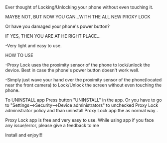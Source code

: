 Ever thought of Locking/Unlocking your phone without even touching it. 

MAYBE NOT, BUT NOW YOU CAN...WITH THE ALL NEW PROXY LOCK

Or have you damaged your phone's power button?

IF YES, THEN YOU ARE AT HE RIGHT PLACE...

-Very light and easy to use.


HOW TO USE

-Proxy Lock uses the proximity sensor of the phone to lock/unlock the device. Best in case the phone's power button doesn't work well.

-Simply just wave your hand over the proximity sensor of the phone(located near the front camera) to Lock/Unlock the screen without even touching the phone.


To UNINSTALL app
Press button "UNINSTALL" in the app. Or you have to go to "Settings—>Security—>Device administrators" to unchecked Proxy Lock administrator policy and than uninstall Proxy Lock app the as normal way .

Proxy Lock app is free and very easy to use. While using app if you face any issue/error, please give a feedback to me

Install and enjoy!!!
